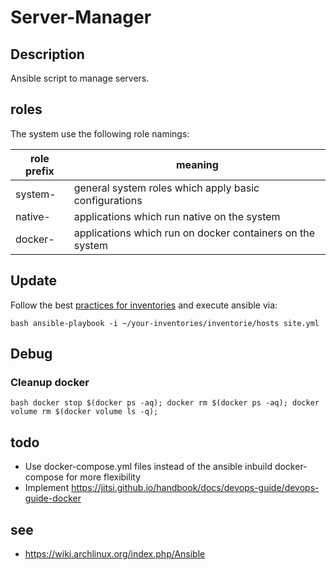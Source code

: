 # Server-Manager
## Description
Ansible script to manage servers.

## roles
The system use the following role namings:

| role prefix | meaning|
|---|---|
|system-|general system roles which apply basic configurations|
|native-|applications which run native on the system|
|docker-|applications which run on docker containers on the system|

## Update
Follow the best [practices for inventories](https://docs.ansible.com/ansible/2.3/playbooks_best_practices.html) and execute ansible via:

``bash
ansible-playbook -i ~/your-inventories/inventorie/hosts site.yml
``

## Debug
### Cleanup docker
``bash
docker stop $(docker ps -aq); docker rm $(docker ps -aq); docker volume rm $(docker volume ls -q);
``

## todo
- Use docker-compose.yml files instead of the ansible inbuild docker-compose for more flexibility
- Implement https://jitsi.github.io/handbook/docs/devops-guide/devops-guide-docker

## see
- https://wiki.archlinux.org/index.php/Ansible
